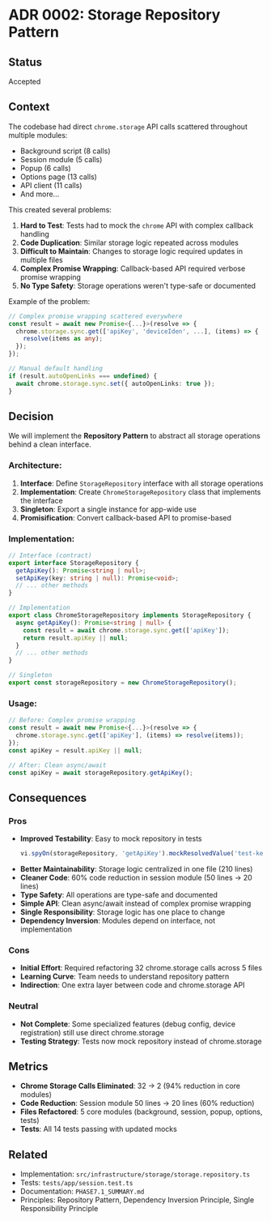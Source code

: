 # ADR 0002: Storage Repository Pattern

## Status
Accepted

## Context
The codebase had direct `chrome.storage` API calls scattered throughout multiple modules:
- Background script (8 calls)
- Session module (5 calls)
- Popup (6 calls)
- Options page (13 calls)
- API client (11 calls)
- And more...

This created several problems:
1. **Hard to Test**: Tests had to mock the `chrome` API with complex callback handling
2. **Code Duplication**: Similar storage logic repeated across modules
3. **Difficult to Maintain**: Changes to storage logic required updates in multiple files
4. **Complex Promise Wrapping**: Callback-based API required verbose promise wrapping
5. **No Type Safety**: Storage operations weren't type-safe or documented

Example of the problem:
```typescript
// Complex promise wrapping scattered everywhere
const result = await new Promise<{...}>(resolve => {
  chrome.storage.sync.get(['apiKey', 'deviceIden', ...], (items) => {
    resolve(items as any);
  });
});

// Manual default handling
if (result.autoOpenLinks === undefined) {
  await chrome.storage.sync.set({ autoOpenLinks: true });
}
```

## Decision
We will implement the **Repository Pattern** to abstract all storage operations behind a clean interface.

### Architecture:
1. **Interface**: Define `StorageRepository` interface with all storage operations
2. **Implementation**: Create `ChromeStorageRepository` class that implements the interface
3. **Singleton**: Export a single instance for app-wide use
4. **Promisification**: Convert callback-based API to promise-based

### Implementation:
```typescript
// Interface (contract)
export interface StorageRepository {
  getApiKey(): Promise<string | null>;
  setApiKey(key: string | null): Promise<void>;
  // ... other methods
}

// Implementation
export class ChromeStorageRepository implements StorageRepository {
  async getApiKey(): Promise<string | null> {
    const result = await chrome.storage.sync.get(['apiKey']);
    return result.apiKey || null;
  }
  // ... other methods
}

// Singleton
export const storageRepository = new ChromeStorageRepository();
```

### Usage:
```typescript
// Before: Complex promise wrapping
const result = await new Promise<{...}>(resolve => {
  chrome.storage.sync.get(['apiKey'], (items) => resolve(items));
});
const apiKey = result.apiKey || null;

// After: Clean async/await
const apiKey = await storageRepository.getApiKey();
```

## Consequences

### Pros
- **Improved Testability**: Easy to mock repository in tests
  ```typescript
  vi.spyOn(storageRepository, 'getApiKey').mockResolvedValue('test-key');
  ```
- **Better Maintainability**: Storage logic centralized in one file (210 lines)
- **Cleaner Code**: 60% code reduction in session module (50 lines → 20 lines)
- **Type Safety**: All operations are type-safe and documented
- **Simple API**: Clean async/await instead of complex promise wrapping
- **Single Responsibility**: Storage logic has one place to change
- **Dependency Inversion**: Modules depend on interface, not implementation

### Cons
- **Initial Effort**: Required refactoring 32 chrome.storage calls across 5 files
- **Learning Curve**: Team needs to understand repository pattern
- **Indirection**: One extra layer between code and chrome.storage API

### Neutral
- **Not Complete**: Some specialized features (debug config, device registration) still use direct chrome.storage
- **Testing Strategy**: Tests now mock repository instead of chrome.storage

## Metrics
- **Chrome Storage Calls Eliminated**: 32 → 2 (94% reduction in core modules)
- **Code Reduction**: Session module 50 lines → 20 lines (60% reduction)
- **Files Refactored**: 5 core modules (background, session, popup, options, tests)
- **Tests**: All 14 tests passing with updated mocks

## Related
- Implementation: `src/infrastructure/storage/storage.repository.ts`
- Tests: `tests/app/session.test.ts`
- Documentation: `PHASE7.1_SUMMARY.md`
- Principles: Repository Pattern, Dependency Inversion Principle, Single Responsibility Principle


